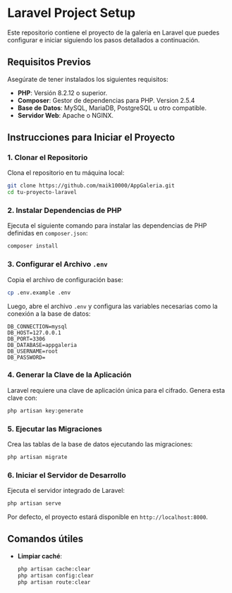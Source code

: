 # Laravel Project Setup

Este repositorio contiene el proyecto de la galeria en Laravel que puedes configurar e iniciar siguiendo los pasos detallados a continuación.

## Requisitos Previos

Asegúrate de tener instalados los siguientes requisitos:

- **PHP**: Versión 8.2.12 o superior.
- **Composer**:  Gestor de dependencias para PHP. Version 2.5.4
- **Base de Datos**: MySQL, MariaDB, PostgreSQL u otro compatible.
- **Servidor Web**: Apache o NGINX.

## Instrucciones para Iniciar el Proyecto

### 1. Clonar el Repositorio
Clona el repositorio en tu máquina local:

```bash
git clone https://github.com/maik10000/AppGaleria.git
cd tu-proyecto-laravel
```

### 2. Instalar Dependencias de PHP

Ejecuta el siguiente comando para instalar las dependencias de PHP definidas en `composer.json`:

```bash
composer install
```

### 3. Configurar el Archivo `.env`

Copia el archivo de configuración base:

```bash
cp .env.example .env
```

Luego, abre el archivo `.env` y configura las variables necesarias como la conexión a la base de datos:

```
DB_CONNECTION=mysql
DB_HOST=127.0.0.1
DB_PORT=3306
DB_DATABASE=appgaleria
DB_USERNAME=root
DB_PASSWORD=
```

### 4. Generar la Clave de la Aplicación

Laravel requiere una clave de aplicación única para el cifrado. Genera esta clave con:

```bash
php artisan key:generate
```

### 5. Ejecutar las Migraciones

Crea las tablas de la base de datos ejecutando las migraciones:

```bash
php artisan migrate
```


### 6. Iniciar el Servidor de Desarrollo

Ejecuta el servidor integrado de Laravel:

```bash
php artisan serve
```

Por defecto, el proyecto estará disponible en `http://localhost:8000`.

## Comandos útiles

- **Limpiar caché**:
  ```bash
  php artisan cache:clear
  php artisan config:clear
  php artisan route:clear
  ```